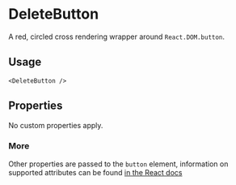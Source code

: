 # DeleteButton

A red, circled cross rendering wrapper around `React.DOM.button`.

## Usage

```
<DeleteButton />
```

## Properties

No custom properties apply.

### More

Other properties are passed to the `button` element, information on supported attributes can be found [in the React docs](http://facebook.github.io/react/docs/tags-and-attributes.html#supported-attributes)

